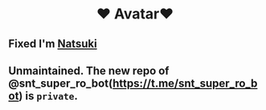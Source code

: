 <h1 align="center"><b><b>❤️ Avatar❤️</b></b></h1>

##  Fixed I'm [Natsuki](https://t.me/snt_super_ro_bot) 
 
## Unmaintained. The new repo of @snt_super_ro_bot(https://t.me/snt_super_ro_bot) is `private`. 




